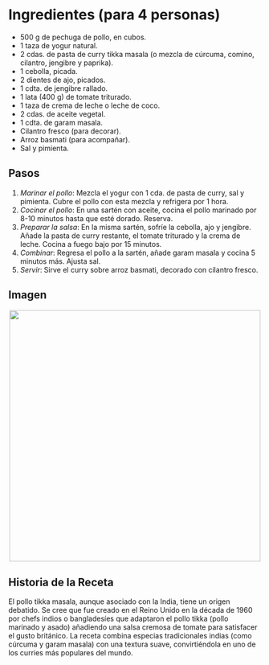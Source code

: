 # Ingredientes (para 4 personas)

- 500 g de pechuga de pollo, en cubos.
- 1 taza de yogur natural.
- 2 cdas. de pasta de curry tikka masala (o mezcla de cúrcuma, comino, cilantro, jengibre y paprika).
- 1 cebolla, picada.
- 2 dientes de ajo, picados.
- 1 cdta. de jengibre rallado.
- 1 lata (400 g) de tomate triturado.
- 1 taza de crema de leche o leche de coco.
- 2 cdas. de aceite vegetal.
- 1 cdta. de garam masala.
- Cilantro fresco (para decorar).
- Arroz basmati (para acompañar).
- Sal y pimienta.

## Pasos

1. *Marinar el pollo*: Mezcla el yogur con 1 cda. de pasta de curry, sal y pimienta. Cubre el pollo con esta mezcla y refrigera por 1 hora.
2. *Cocinar el pollo*: En una sartén con aceite, cocina el pollo marinado por 8-10 minutos hasta que esté dorado. Reserva.
3. *Preparar la salsa*: En la misma sartén, sofríe la cebolla, ajo y jengibre. Añade la pasta de curry restante, el tomate triturado y la crema de leche. Cocina a fuego bajo por 15 minutos.
4. *Combinar*: Regresa el pollo a la sartén, añade garam masala y cocina 5 minutos más. Ajusta sal.
5. *Servir*: Sirve el curry sobre arroz basmati, decorado con cilantro fresco.

## Imagen

<p align="center">
  <img width="500" src="https://i.postimg.cc/L8skZWTQ/curry.jpg">
</p>


## Historia de la Receta

El pollo tikka masala, aunque asociado con la India, tiene un origen debatido. Se cree que fue creado en el Reino Unido en la década de 1960 por chefs indios o bangladesíes que adaptaron el pollo tikka (pollo marinado y asado) añadiendo una salsa cremosa de tomate para satisfacer el gusto británico. La receta combina especias tradicionales indias (como cúrcuma y garam masala) con una textura suave, convirtiéndola en uno de los curries más populares del mundo.

